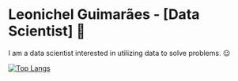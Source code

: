 # Leonichel Guimarães - [Data Scientist] :wave:

I am a data scientist interested in utilizing data to solve problems. :wink:

[![Top Langs](https://github-readme-stats.vercel.app/api/top-langs/?username=leonichel&hide=html&layout=compact&theme=dracula&hide_border=true)](https://github.com/anuraghazra/github-readme-stats)
